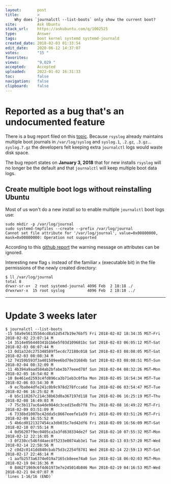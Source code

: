 ```yaml
---
layout:       post
title:        >
    Why does `journalctl --list-boots` only show the current boot?
site:         Ask Ubuntu
stack_url:    https://askubuntu.com/q/1002525
type:         Answer
tags:         boot kernel systemd systemd-journald
created_date: 2018-02-03 01:33:54
edit_date:    2020-06-12 14:37:07
votes:        "15 "
favorites:    
views:        "9,029 "
accepted:     Accepted
uploaded:     2022-01-02 16:31:33
toc:          false
navigation:   false
clipboard:    false
---
```


# Reported as a bug that's an undocumented feature

There is a bug report filed on this [topic][1]. Because `rsyslog` already maintains multiple boot journals in `/var/log/syslog` and `syslog.1`, `.2.gz`, `.3.gz`... `syslog.7.gz` the developers felt keeping extra `journalctl` logs would waste disk space.

The bug report states on **January 3, 2018** that for new installs `rsyslog` will no longer be the default and that `journalctl` will keep multiple boot data logs.

## Create multiple boot logs without reinstalling Ubuntu

Most of us won't do a new install so to enable multiple `journalctl` boot logs use:

``` 
sudo mkdir -p /var/log/journal
sudo systemd-tmpfiles --create --prefix /var/log/journal
Cannot set file attribute for '/var/log/journal', value=0x00800000, mask=0x00800000: Operation not supported

```

According to this [github report][2] the warning message on attributes can be ignored.

Interesting new flag `s` instead of the familiar `x` (executable bit) in the file permissions of the newly created directory:

``` 
$ ll /var/log/journal
total 8
drwxr-sr-x+  2 root systemd-journal 4096 Feb  2 18:18 ./
drwxrwxr-x  15 root syslog          4096 Feb  2 18:18 ../

```


----------

# Update 3 weeks later

``` 
$ journalctl --list-boots
-15 58a9e56135564cd8a52d547b19e76bf5 Fri 2018-02-02 18:34:35 MST—Fri 2018-02-02 23:07:14 M
-14 3514e056440341b1b6e5f03d109681bc Sat 2018-02-03 06:05:12 MST—Sat 2018-02-03 08:07:44 M
-13 0d1a32dc275348589f5ecdc72180c018 Sat 2018-02-03 08:08:05 MST—Sat 2018-02-03 08:08:34 M
-12 74159b593f3a401589ee6bd78e31684b Sat 2018-02-03 08:08:51 MST—Sun 2018-02-04 08:32:09 M
-11 4b394a9aad584ab2bfabe3b77eeed78f Sun 2018-02-04 08:32:26 MST—Mon 2018-02-05 16:54:02 M
-10 8e461ed2593c4fd896ca3b71eb3c0fba Mon 2018-02-05 16:54:34 MST—Tue 2018-02-06 03:54:30 M
 -9 ec7ba0e4dfe241c0b9c978d278fcca6d Tue 2018-02-06 03:54:47 MST—Tue 2018-02-06 16:25:02 M
 -8 b5c110267c214c38b63d0a367197d118 Tue 2018-02-06 16:25:19 MST—Thu 2018-02-08 16:49:03 M
 -7 75c3b117ac6a4de984dc3ced15edb7f8 Thu 2018-02-08 16:49:22 MST—Fri 2018-02-09 03:51:09 M
 -6 7338bd1007bc42dda5c8667eeefe1a59 Fri 2018-02-09 03:51:26 MST—Fri 2018-02-09 16:55:52 M
 -5 4b6cd0121327454ca3db035c7ed42df6 Fri 2018-02-09 16:56:09 MST—Sat 2018-02-10 07:55:14 M
 -4 0d56207f9ec0405ca3a3fd638334de2f Sat 2018-02-10 07:55:32 MST—Mon 2018-02-12 22:16:05 M
 -3 0f230cc546fd4aec8f5233e0074ab3e1 Tue 2018-02-13 03:57:20 MST—Wed 2018-02-14 22:58:56 M
 -2 c0d2c0141dd840cbab75d3c2254f8781 Wed 2018-02-14 22:59:13 MST—Sat 2018-02-17 22:46:14 M
 -1 aafb2573a6374e019a7165cb8eee74a0 Sun 2018-02-18 06:02:03 MST—Mon 2018-02-19 04:16:36 M
  0 8462f1969c6f4d61973e7e245014b846 Mon 2018-02-19 04:16:53 MST—Wed 2018-02-21 04:07:07 M
`lines 1-16/16 (END)`
```



  [1]: https://bugs.launchpad.net/ubuntu/+source/systemd/+bug/1618188
  [2]: https://github.com/systemd/systemd/issues/5607

